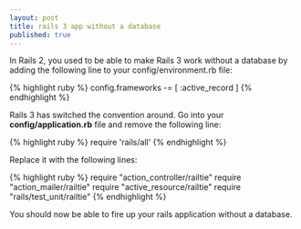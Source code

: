 ```yaml
---
layout: post
title: rails 3 app without a database
published: true
---
```


In Rails 2, you used to be able to make Rails 3 work without a database
by adding the following line to your config/environment.rb file:

{% highlight ruby %}
config.frameworks -= [ :active_record ]
{% endhighlight %}

Rails 3 has switched the convention around. Go into your
__config/application.rb__ file and remove the following line:

{% highlight ruby %}
require 'rails/all'
{% endhighlight %}

Replace it with the following lines:

{% highlight ruby %}
require "action_controller/railtie"
require "action_mailer/railtie"
require "active_resource/railtie"
require "rails/test_unit/railtie"
{% endhighlight %}

You should now be able to fire up your rails application without a database.

